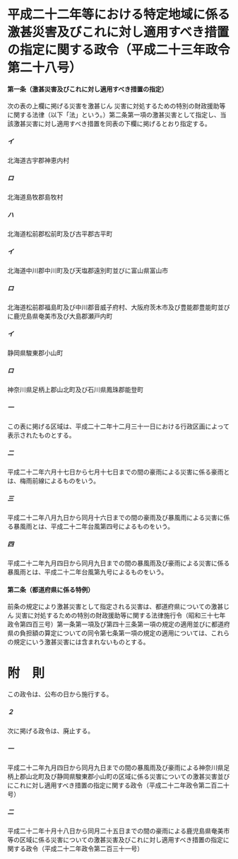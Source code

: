 # 平成二十二年等における特定地域に係る激甚災害及びこれに対し適用すべき措置の指定に関する政令（平成二十三年政令第二十八号）
#### 第一条（激甚災害及びこれに対し適用すべき措置の指定）
次の表の上欄に掲げる災害を激甚じん
災害に対処するための特別の財政援助等に関する法律（以下「法」という。）第二条第一項の激甚災害として指定し、当該激甚災害に対し適用すべき措置を同表の下欄に掲げるとおり指定する。
##### イ
北海道古宇郡神恵内村
##### ロ
北海道島牧郡島牧村
##### ハ
北海道松前郡松前町及び古平郡古平町
##### イ
北海道中川郡中川町及び天塩郡遠別町並びに富山県富山市
##### ロ
北海道松前郡福島町及び中川郡音威子府村、大阪府茨木市及び豊能郡豊能町並びに鹿児島県奄美市及び大島郡瀬戸内町
##### イ
静岡県駿東郡小山町
##### ロ
神奈川県足柄上郡山北町及び石川県鳳珠郡能登町
##### 一
この表に掲げる区域は、平成二十二年十二月三十一日における行政区画によって表示されたものとする。
##### 二
平成二十二年六月十七日から七月十七日までの間の豪雨による災害に係る豪雨とは、梅雨前線によるものをいう。
##### 三
平成二十二年八月九日から同月十六日までの間の豪雨及び暴風雨による災害に係る暴風雨とは、平成二十二年台風第四号によるものをいう。 
##### 四
平成二十二年九月四日から同月九日までの間の暴風雨及び豪雨による災害に係る暴風雨とは、平成二十二年台風第九号によるものをいう。
#### 第二条（都道府県に係る特例）
前条の規定により激甚災害として指定される災害は、都道府県についての激甚じん
災害に対処するための特別の財政援助等に関する法律施行令（昭和三十七年政令第四百三号）第一条第一項及び第四十三条第一項の規定の適用並びに都道府県の負担額の算定についての同令第七条第一項の規定の適用については、これらの規定にいう激甚災害には含まれないものとする。
# 附　則
この政令は、公布の日から施行する。
##### ２
次に掲げる政令は、廃止する。
##### 一
平成二十二年九月四日から同月九日までの間の暴風雨及び豪雨による神奈川県足柄上郡山北町及び静岡県駿東郡小山町の区域に係る災害についての激甚災害並びにこれに対し適用すべき措置の指定に関する政令（平成二十二年政令第二百二十号）
##### 二
平成二十二年十月十八日から同月二十五日までの間の豪雨による鹿児島県奄美市等の区域に係る災害についての激甚災害及びこれに対し適用すべき措置の指定に関する政令（平成二十二年政令第二百三十一号）
